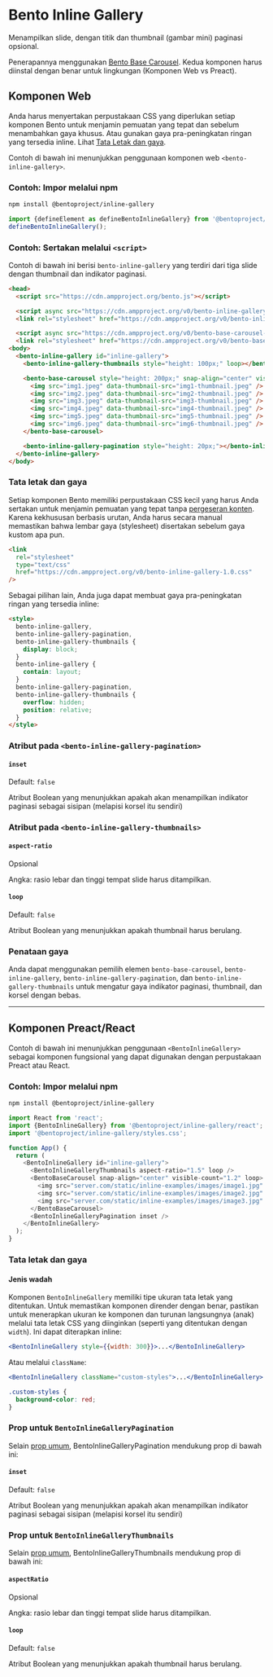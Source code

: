 # Bento Inline Gallery

Menampilkan slide, dengan titik dan thumbnail (gambar mini) paginasi opsional.

Penerapannya menggunakan [Bento Base Carousel](https://www.npmjs.com/package/@bentoproject/base-carousel). Kedua komponen harus diinstal dengan benar untuk lingkungan (Komponen Web vs Preact).

## Komponen Web

Anda harus menyertakan perpustakaan CSS yang diperlukan setiap komponen Bento untuk menjamin pemuatan yang tepat dan sebelum menambahkan gaya khusus. Atau gunakan gaya pra-peningkatan ringan yang tersedia inline. Lihat [Tata Letak dan gaya](#layout-and-style).

Contoh di bawah ini menunjukkan penggunaan komponen web `<bento-inline-gallery>`.

### Contoh: Impor melalui npm

```sh
npm install @bentoproject/inline-gallery
```

```javascript
import {defineElement as defineBentoInlineGallery} from '@bentoproject/inline-gallery';
defineBentoInlineGallery();
```

### Contoh: Sertakan melalui `<script>`

Contoh di bawah ini berisi `bento-inline-gallery` yang terdiri dari tiga slide dengan thumbnail dan indikator paginasi.

```html
<head>
  <script src="https://cdn.ampproject.org/bento.js"></script>

  <script async src="https://cdn.ampproject.org/v0/bento-inline-gallery-1.0.js"></script>
  <link rel="stylesheet" href="https://cdn.ampproject.org/v0/bento-inline-gallery-1.0.css">

  <script async src="https://cdn.ampproject.org/v0/bento-base-carousel-1.0.js"></script>
  <link rel="stylesheet" href="https://cdn.ampproject.org/v0/bento-base-carousel-1.0.css">
<body>
  <bento-inline-gallery id="inline-gallery">
    <bento-inline-gallery-thumbnails style="height: 100px;" loop></bento-inline-gallery-thumbnails>

    <bento-base-carousel style="height: 200px;" snap-align="center" visible-count="3" loop>
      <img src="img1.jpeg" data-thumbnail-src="img1-thumbnail.jpeg" />
      <img src="img2.jpeg" data-thumbnail-src="img2-thumbnail.jpeg" />
      <img src="img3.jpeg" data-thumbnail-src="img3-thumbnail.jpeg" />
      <img src="img4.jpeg" data-thumbnail-src="img4-thumbnail.jpeg" />
      <img src="img5.jpeg" data-thumbnail-src="img5-thumbnail.jpeg" />
      <img src="img6.jpeg" data-thumbnail-src="img6-thumbnail.jpeg" />
    </bento-base-carousel>

    <bento-inline-gallery-pagination style="height: 20px;"></bento-inline-gallery-pagination>
  </bento-inline-gallery>
</body>
```

### Tata letak dan gaya

Setiap komponen Bento memiliki perpustakaan CSS kecil yang harus Anda sertakan untuk menjamin pemuatan yang tepat tanpa [pergeseran konten](https://web.dev/cls/). Karena kekhususan berbasis urutan, Anda harus secara manual memastikan bahwa lembar gaya (stylesheet) disertakan sebelum gaya kustom apa pun.

```html
<link
  rel="stylesheet"
  type="text/css"
  href="https://cdn.ampproject.org/v0/bento-inline-gallery-1.0.css"
/>
```

Sebagai pilihan lain, Anda juga dapat membuat gaya pra-peningkatan ringan yang tersedia inline:

```html
<style>
  bento-inline-gallery,
  bento-inline-gallery-pagination,
  bento-inline-gallery-thumbnails {
    display: block;
  }
  bento-inline-gallery {
    contain: layout;
  }
  bento-inline-gallery-pagination,
  bento-inline-gallery-thumbnails {
    overflow: hidden;
    position: relative;
  }
</style>
```

### Atribut pada `<bento-inline-gallery-pagination>`

#### `inset`

Default: `false`

Atribut Boolean yang menunjukkan apakah akan menampilkan indikator paginasi sebagai sisipan (melapisi korsel itu sendiri)

### Atribut pada `<bento-inline-gallery-thumbnails>`

#### `aspect-ratio`

Opsional

Angka: rasio lebar dan tinggi tempat slide harus ditampilkan.

#### `loop`

Default: `false`

Atribut Boolean yang menunjukkan apakah thumbnail harus berulang.

### Penataan gaya

Anda dapat menggunakan pemilih elemen `bento-base-carousel`, `bento-inline-gallery`, `bento-inline-gallery-pagination`, dan `bento-inline-gallery-thumbnails` untuk mengatur gaya indikator paginasi, thumbnail, dan korsel dengan bebas.

---

## Komponen Preact/React

Contoh di bawah ini menunjukkan penggunaan `<BentoInlineGallery>` sebagai komponen fungsional yang dapat digunakan dengan perpustakaan Preact atau React.

### Contoh: Impor melalui npm

```sh
npm install @bentoproject/inline-gallery
```

```javascript
import React from 'react';
import {BentoInlineGallery} from '@bentoproject/inline-gallery/react';
import '@bentoproject/inline-gallery/styles.css';

function App() {
  return (
    <BentoInlineGallery id="inline-gallery">
      <BentoInlineGalleryThumbnails aspect-ratio="1.5" loop />
      <BentoBaseCarousel snap-align="center" visible-count="1.2" loop>
        <img src="server.com/static/inline-examples/images/image1.jpg" />
        <img src="server.com/static/inline-examples/images/image2.jpg" />
        <img src="server.com/static/inline-examples/images/image3.jpg" />
      </BentoBaseCarousel>
      <BentoInlineGalleryPagination inset />
    </BentoInlineGallery>
  );
}
```

### Tata letak dan gaya

#### Jenis wadah

Komponen `BentoInlineGallery` memiliki tipe ukuran tata letak yang ditentukan. Untuk memastikan komponen dirender dengan benar, pastikan untuk menerapkan ukuran ke komponen dan turunan langsungnya (anak) melalui tata letak CSS yang diinginkan (seperti yang ditentukan dengan `width`). Ini dapat diterapkan inline:

```jsx
<BentoInlineGallery style={{width: 300}}>...</BentoInlineGallery>
```

Atau melalui `className`:

```jsx
<BentoInlineGallery className="custom-styles">...</BentoInlineGallery>
```

```css
.custom-styles {
  background-color: red;
}
```

<!-- TODO(wg-bento): This section was empty, fix it.
### Props for `BentoInlineGallery`
-->

### Prop untuk `BentoInlineGalleryPagination`

Selain [prop umum](../../../docs/spec/bento-common-props.md), BentoInlineGalleryPagination mendukung prop di bawah ini:

#### `inset`

Default: `false`

Atribut Boolean yang menunjukkan apakah akan menampilkan indikator paginasi sebagai sisipan (melapisi korsel itu sendiri)

### Prop untuk `BentoInlineGalleryThumbnails`

Selain [prop umum](../../../docs/spec/bento-common-props.md), BentoInlineGalleryThumbnails mendukung prop di bawah ini:

#### `aspectRatio`

Opsional

Angka: rasio lebar dan tinggi tempat slide harus ditampilkan.

#### `loop`

Default: `false`

Atribut Boolean yang menunjukkan apakah thumbnail harus berulang.

